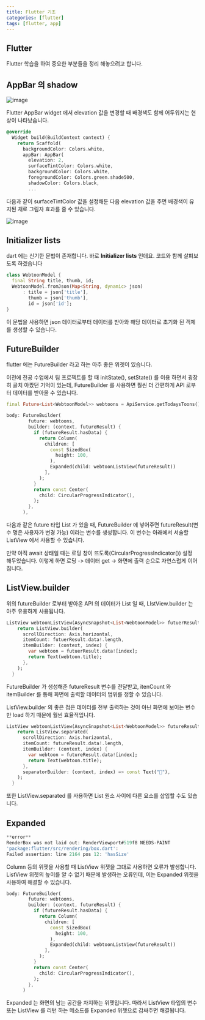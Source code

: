 ```yaml
---
title: Flutter 기초
categories: [flutter]
tags: [flutter, app]
---
```

## Flutter

Flutter 학습을 하여 중요한 부분들을 정리 해놓으려고 합니다.

## AppBar 의 shadow

![image](https://github.com/user-attachments/assets/fef9098a-77a4-475e-86f3-e583a1d6f2ed)

Flutter AppBar widget 에서 elevation 값을 변경할 때 배경색도 함께 어두워지는 현상이 나타났습니다.

```dart
@override
  Widget build(BuildContext context) {
    return Scaffold(
      backgroundColor: Colors.white,
      appBar: AppBar(
        elevation: 2,
        surfaceTintColor: Colors.white,
        backgroundColor: Colors.white,
        foregroundColor: Colors.green.shade500,
        shadowColor: Colors.black,
        ...
```



다음과 같이 surfaceTintColor 값을 설정해둔 다음 elevation 값을 주면 배경색이 유지된 채로 그림자 효과를 줄 수 있습니다.

![image](https://github.com/user-attachments/assets/a1924cae-ae04-441f-b5c4-78784a262c94)

## Initializer lists

dart 에는 신기한 문법이 존재합니다. 바로 **Initializer lists** 인데요. 코드와 함께 살펴보도록 하겠습니다

```dart
class WebtoonModel {
  final String title, thumb, id;
  WebtoonModel.fromJson(Map<String, dynamic> json)
      : title = json['title'],
        thumb = json['thumb'],
        id = json['id'];
}
```

이 문법을 사용하면 json 데이터로부터 데이터를 받아와 해당 데이터로 초기화 된 객체를 생성할 수 있습니다.

## FutureBuilder

flutter 에는 FutureBuilder 라고 하는 아주 좋은 위젯이 있습니다.

이전에 전공 수업에서 팀 프로젝트를 할 때 initState(), setState() 를 이용 하면서 굉장히 골치 아팠던 기억이 있는데, FutureBuilder 를 사용하면 훨씬 더 간편하게 API 로부터 데이터를 받아올 수 있습니다.

```dart
final Future<List<WebtoonModel>> webtoons = ApiService.getTodaysToons();
```

```dart
body: FutureBuilder(
        future: webtoons,
        builder: (context, futureResult) {
          if (futureResult.hasData) {
            return Column(
              children: [
                const SizedBox(
                  height: 100,
                ),
                Expanded(child: webtoonListView(futureResult))
              ],
            );
          }
          return const Center(
            child: CircularProgressIndicator(),
          );
        },
      ),
```



다음과 같은 future 타입 List 가 있을 때, FutureBuilder 에 넣어주면 futureResult(변수 명은 사용자가 변경 가능) 이라는 변수를 생성합니다. 이 변수는 아래에서 서술할 ListView 에서 사용할 수 있습니다.

만약 아직 await 상태일 때는 로딩 창이 뜨도록(CircularProgressIndicator()) 설정 해두었습니다. 이렇게 하면  로딩 -> 데이터 get -> 화면에 출력 순으로 자연스럽게 이어집니다.

## ListView.builder

위의 futureBuilder 로부터 받아온 API 의 데이터가 List 일 때, LIstView.builder 는 아주 유용하게 사용됩니다.

```dart
ListView webtoonListView(AsyncSnapshot<List<WebtoonModel>> futuerResult) {
    return ListView.builder(
      scrollDirection: Axis.horizontal,
      itemCount: futuerResult.data!.length,
      itemBuilder: (context, index) {
        var webtoon = futuerResult.data![index];
        return Text(webtoon.title);
      },
    );
  }
```

FutureBuilder 가 생성해준 futureResult 변수를 전달받고, itenCount 와  itemBuilder 를 통해 화면에 출력할 데이터의 범위를 정할 수 있습니다.

ListView.builder 의 좋은 점은 데이터를 전부 출력하는 것이 아닌 화면에 보이는 변수만 load 하기 때문에 훨씬 효율적입니다.



```dart
ListView webtoonListView(AsyncSnapshot<List<WebtoonModel>> futureResult) {
    return ListView.separated(
      scrollDirection: Axis.horizontal,
      itemCount: futureResult.data!.length,
      itemBuilder: (context, index) {
        var webtoon = futureResult.data![index];
        return Text(webtoon.title);
      },
      separatorBuilder: (context, index) => const Text("🩵"),
    );
  }
```

또한 ListView.separated 를 사용하면 List 원소 사이에 다른 요소를 삽입할 수도 있습니다.

## Expanded

```dart
**error**
RenderBox was not laid out: RenderViewport#519f8 NEEDS-PAINT
'package:flutter/src/rendering/box.dart':
Failed assertion: line 2164 pos 12: 'hasSize'
```

Column 등의 위젯을 사용할 때 ListView 위젯을 그대로 사용하면 오류가 발생합니다. ListView 위젯의 높이를 알 수 없기 때문에 발생하는 오류인데, 이는 Expanded 위젯을 사용하여 해결할 수 있습니다.

```dart
body: FutureBuilder(
        future: webtoons,
        builder: (context, futureResult) {
          if (futureResult.hasData) {
            return Column(
              children: [
                const SizedBox(
                  height: 100,
                ),
                Expanded(child: webtoonListView(futureResult))
              ],
            );
          }
          return const Center(
            child: CircularProgressIndicator(),
          );
        },
      )
```



Expanded 는 화면의 남는 공간을 차지하는 위젯입니다. 따라서 ListView 타입의 변수 또는 ListView 를 리턴 하는 메소드를 Expanded 위젯으로 감싸주면 해결됩니다.
